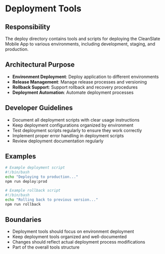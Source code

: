 # Deployment Tools

## Responsibility
The deploy directory contains tools and scripts for deploying the CleanSlate Mobile App to various environments, including development, staging, and production.

## Architectural Purpose
- **Environment Deployment**: Deploy application to different environments
- **Release Management**: Manage release processes and versioning
- **Rollback Support**: Support rollback and recovery procedures
- **Deployment Automation**: Automate deployment processes

## Developer Guidelines
- Document all deployment scripts with clear usage instructions
- Keep deployment configurations organized by environment
- Test deployment scripts regularly to ensure they work correctly
- Implement proper error handling in deployment scripts
- Review deployment documentation regularly

## Examples
```bash
# Example deployment script
#!/bin/bash
echo "Deploying to production..."
npm run deploy:prod

# Example rollback script
#!/bin/bash
echo "Rolling back to previous version..."
npm run rollback
```

## Boundaries
- Deployment tools should focus on environment deployment
- Keep deployment tools organized and well-documented
- Changes should reflect actual deployment process modifications
- Part of the overall tools structure